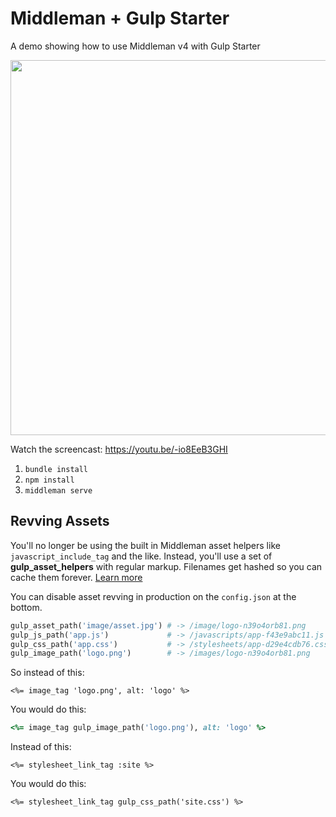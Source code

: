 # Middleman + Gulp Starter
A demo showing how to use Middleman v4 with Gulp Starter

<a href="https://youtu.be/-io8EeB3GHI" target="_blank"><img src="http://d.pr/i/13Fxy+" width="600"/></a>

Watch the screencast: https://youtu.be/-io8EeB3GHI

1. `bundle install`
2. `npm install`
3. `middleman serve`

## Revving Assets
You'll no longer be using the built in Middleman asset helpers like `javascript_include_tag` and the like. Instead, you'll use a set of **gulp_asset_helpers** with regular markup. Filenames get hashed so you can cache them forever. [Learn more](helpers/README.md)

You can disable asset revving in production on the `config.json` at the bottom.

```ruby
gulp_asset_path('image/asset.jpg') # -> /image/logo-n39o4orb81.png
gulp_js_path('app.js')             # -> /javascripts/app-f43e9abc11.js
gulp_css_path('app.css')           # -> /stylesheets/app-d29e4cdb76.css
gulp_image_path('logo.png')        # -> /images/logo-n39o4orb81.png
```

So instead of this:
```erb
<%= image_tag 'logo.png', alt: 'logo' %>
```

You would do this:
```ruby
<%= image_tag gulp_image_path('logo.png'), alt: 'logo' %>
```

Instead of this:
```erb
<%= stylesheet_link_tag :site %>
```

You would do this:
```erb
<%= stylesheet_link_tag gulp_css_path('site.css') %>
```
